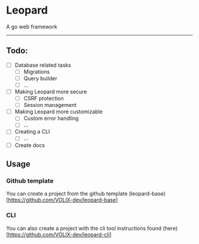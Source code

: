 # Leopard
A go web framework

---

## Todo:
 - [ ] Database related tasks
    - [ ] Migrations
    - [ ] Query builder
    - [ ] ...
 - [ ] Making Leopard more secure
    - [ ] CSRF protection
    - [ ] Session management
 - [ ] Making Leopard more customizable
    - [ ] Custom error handling
    - [ ] ...
 - [ ] Creating a CLI
    - [ ] ...
 - [ ] Create docs
 
## Usage

### Github template
You can create a project from the github template (leopard-base)[https://github.com/VOLIX-dev/leopard-base]

### CLI
You can also create a project with the cli tool instructions found (here)[https://github.com/VOLIX-dev/leopard-cli]
